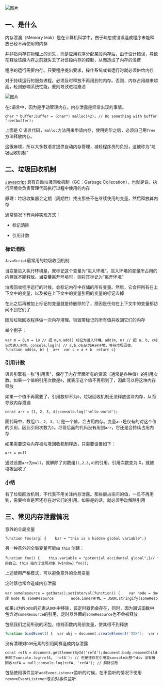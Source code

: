 ![图片](https://img-blog.csdnimg.cn/img_convert/dba177b55288073e7ec0e1444fa08261.png)

## 一、是什么

内存泄漏（Memory leak）是在计算机科学中，由于疏忽或错误造成程序未能释放已经不再使用的内存

并非指内存在物理上的消失，而是应用程序分配某段内存后，由于设计错误，导致在释放该段内存之前就失去了对该段内存的控制，从而造成了内存的浪费

程序的运行需要内存。只要程序提出要求，操作系统或者运行时就必须供给内存

对于持续运行的服务进程，必须及时释放不再用到的内存。否则，内存占用越来越高，轻则影响系统性能，重则导致进程崩溃

![图片](https://img-blog.csdnimg.cn/img_convert/f0c8eb4568dbe354b58d53f0a73ee949.png)

在`C`语言中，因为是手动管理内存，内存泄露是经常出现的事情。

```cobol
char * buffer;buffer = (char*) malloc(42); // Do something with buffer free(buffer);
```

上面是 C 语言代码，`malloc`方法用来申请内存，使用完毕之后，必须自己用`free`方法释放内存。

这很麻烦，所以大多数语言提供自动内存管理，减轻程序员的负担，这被称为"垃圾回收机制"

## 二、垃圾回收机制

[Javascript](https://so.csdn.net/so/search?q=Javascript&spm=1001.2101.3001.7020) 具有自动垃圾回收机制（GC：Garbage Collecation），也就是说，执行环境会负责管理代码执行过程中使用的内存

原理：垃圾收集器会定期（周期性）找出那些不在继续使用的变量，然后释放其内存

通常情况下有两种实现方式：

-   标记清除
    
-   引用计数
    

### 标记清除

`JavaScript`最常用的垃圾收回机制

当变量进入执行环境是，就标记这个变量为“进入环境“。进入环境的变量所占用的内存就不能释放，当变量离开环境时，则将其标记为“离开环境“

垃圾回收程序运行的时候，会标记内存中存储的所有变量。然后，它会将所有在上下文中的变量，以及被在上下文中的变量引用的变量的标记去掉

在此之后再被加上标记的变量就是待删除的了，原因是任何在上下文中的变量都访问不到它们了

随后垃圾回收程序做一次内存清理，销毁带标记的所有值并收回它们的内存

举个例子：

```cobol
var m = 0,n = 19 // 把 m,n,add() 标记为进入环境。add(m, n) // 把 a, b, c标记为进入环境。console.log(n) // a,b,c标记为离开环境，等待垃圾回收。function add(a, b) {  a++  var c = a + b  return c}
```

### 引用计数

语言引擎有一张"引用表"，保存了内存里面所有的资源（通常是各种值）的引用次数。如果一个值的引用次数是`0`，就表示这个值不再用到了，因此可以将这块内存释放

如果一个值不再需要了，引用数却不为`0`，垃圾回收机制无法释放这块内存，从而导致内存泄漏

```cobol
const arr = [1, 2, 3, 4];console.log('hello world');
```

面代码中，数组`[1, 2, 3, 4]`是一个值，会占用内存。变量`arr`是仅有的对这个值的引用，因此引用次数为`1`。尽管后面的代码没有用到`arr`，它还是会持续占用内存

如果需要这块内存被垃圾回收机制释放，只需要设置如下：

```cobol
arr = null
```

通过设置`arr`为`null`，就解除了对数组`[1,2,3,4]`的引用，引用次数变为 0，就被垃圾回收了

### 小结

有了垃圾回收机制，不代表不用关注内存泄露。那些很占空间的值，一旦不再用到，需要检查是否还存在对它们的引用。如果是的话，就必须手动解除引用

## 三、常见内存泄露情况

意外的全局变量

```cobol
function foo(arg) {    bar = "this is a hidden global variable";}
```

另一种意外的全局变量可能由 `this` 创建：

```cobol
function foo() {    this.variable = "potential accidental global";}// foo 调用自己，this 指向了全局对象（window）foo();
```

上述使用严格模式，可以避免意外的全局变量

定时器也常会造成内存泄露

```cobol
var someResource = getData();setInterval(function() {    var node = document.getElementById('Node');    if(node) {        // 处理 node 和 someResource        node.innerHTML = JSON.stringify(someResource));    }}, 1000);
```

如果`id`为Node的元素从`DOM`中移除，该定时器仍会存在，同时，因为回调函数中包含对`someResource`的引用，定时器外面的`someResource`也不会被释放

包括我们之前所说的闭包，维持函数内局部变量，使其得不到释放

```javascript
function bindEvent() {  var obj = document.createElement('XXX');  var unused = function () {    console.log(obj, '闭包内引用obj obj不会被释放');  };  obj = null; // 解决方法}
```

没有清理对`DOM`元素的引用同样造成内存泄露

```cobol
const refA = document.getElementById('refA');document.body.removeChild(refA); // dom删除了console.log(refA, 'refA'); // 但是还存在引用能console出整个div 没有被回收refA = null;console.log(refA, 'refA'); // 解除引用
```

包括使用事件监听`addEventListener`监听的时候，在不监听的情况下使用`removeEventListener`取消对事件监听